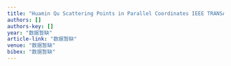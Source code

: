 ```yaml
---
title: "Huamin Qu Scattering Points in Parallel Coordinates IEEE TRANSACTIONS ON VISUALIZATION AND COMPUTER GRAPHICS"
authors: []
authors-key: []
year: "数据暂缺"
article-link: "数据暂缺"
venue: "数据暂缺"
bibex: "数据暂缺"
---
```

